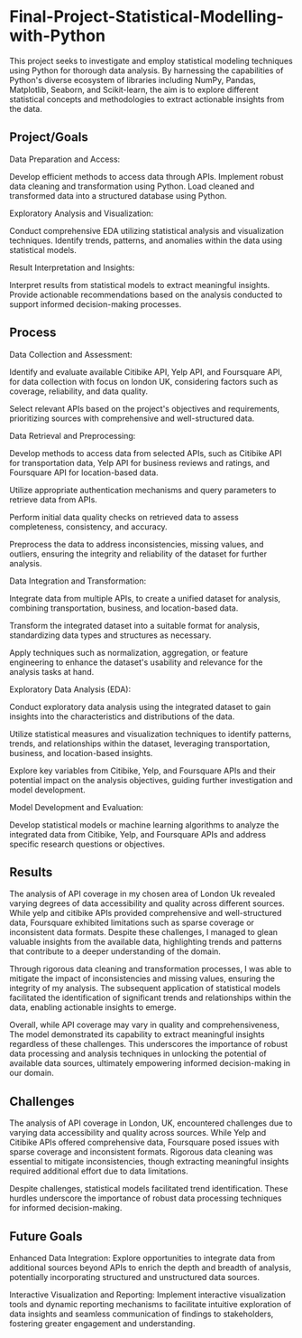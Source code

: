 # Final-Project-Statistical-Modelling-with-Python

This project seeks to investigate and employ statistical modeling techniques using Python for thorough data analysis. By harnessing the capabilities of Python's diverse ecosystem of libraries including NumPy, Pandas, Matplotlib, Seaborn, and Scikit-learn, the aim is to explore different statistical concepts and methodologies to extract actionable insights from the data.


## Project/Goals



Data Preparation and Access:

Develop efficient methods to access data through APIs.
Implement robust data cleaning and transformation using Python.
Load cleaned and transformed data into a structured database using Python.


Exploratory Analysis and Visualization:

Conduct comprehensive EDA utilizing statistical analysis and visualization techniques.
Identify trends, patterns, and anomalies within the data using statistical models.


Result Interpretation and Insights:

Interpret results from statistical models to extract meaningful insights.
Provide actionable recommendations based on the analysis conducted to support informed decision-making processes.

## Process
Data Collection and Assessment:

Identify and evaluate available Citibike API, Yelp API, and Foursquare API, for data collection with focus on london UK, considering factors such as coverage, reliability, and data quality.

Select relevant APIs based on the project's objectives and requirements, prioritizing sources with comprehensive and well-structured data.

Data Retrieval and Preprocessing:

Develop methods to access data from selected APIs, such as Citibike API for transportation data, Yelp API for business reviews and ratings, and Foursquare API for location-based data.

Utilize appropriate authentication mechanisms and query parameters to retrieve data from APIs.

Perform initial data quality checks on retrieved data to assess completeness, consistency, and accuracy.

Preprocess the data to address inconsistencies, missing values, and outliers, ensuring the integrity and reliability of the dataset for further analysis.

Data Integration and Transformation:

Integrate data from multiple APIs, to create a unified dataset for analysis, combining transportation, business, and location-based data.

Transform the integrated dataset into a suitable format for analysis, standardizing data types and structures as necessary.

Apply techniques such as normalization, aggregation, or feature engineering to enhance the dataset's usability and relevance for the analysis tasks at hand.

Exploratory Data Analysis (EDA):

Conduct exploratory data analysis using the integrated dataset to gain insights into the characteristics and distributions of the data.

Utilize statistical measures and visualization techniques to identify patterns, trends, and relationships within the dataset, leveraging transportation, business, and location-based insights.

Explore key variables from Citibike, Yelp, and Foursquare APIs and their potential impact on the analysis objectives, guiding further investigation and model development.

Model Development and Evaluation:

Develop statistical models or machine learning algorithms to analyze the integrated data from Citibike, Yelp, and Foursquare APIs and address specific research questions or objectives.

## Results


The analysis of API coverage in my chosen area of London Uk revealed varying degrees of data accessibility and quality across different sources. While yelp and citibike APIs provided comprehensive and well-structured data, Foursquare exhibited limitations such as sparse coverage or inconsistent data formats. Despite these challenges, I managed to glean valuable insights from the available data, highlighting trends and patterns that contribute to a deeper understanding of the domain.

Through rigorous data cleaning and transformation processes, I was able to mitigate the impact of inconsistencies and missing values, ensuring the integrity of my analysis. The subsequent application of statistical models facilitated the identification of significant trends and relationships within the data, enabling actionable insights to emerge.

Overall, while API coverage may vary in quality and comprehensiveness, The model demonstrated its capability to extract meaningful insights regardless of these challenges. This underscores the importance of robust data processing and analysis techniques in unlocking the potential of available data sources, ultimately empowering informed decision-making in our domain.


## Challenges 

The analysis of API coverage in London, UK, encountered challenges due to varying data accessibility and quality across sources. While Yelp and Citibike APIs offered comprehensive data, Foursquare posed issues with sparse coverage and inconsistent formats. Rigorous data cleaning was essential to mitigate inconsistencies, though extracting meaningful insights required additional effort due to data limitations. 

Despite challenges, statistical models facilitated trend identification. These hurdles underscore the importance of robust data processing techniques for informed decision-making.

## Future Goals


Enhanced Data Integration: Explore opportunities to integrate data from additional sources beyond APIs to enrich the depth and breadth of analysis, potentially incorporating structured and unstructured data sources.

Interactive Visualization and Reporting: Implement interactive visualization tools and dynamic reporting mechanisms to facilitate intuitive exploration of data insights and seamless communication of findings to stakeholders, fostering greater engagement and understanding.
